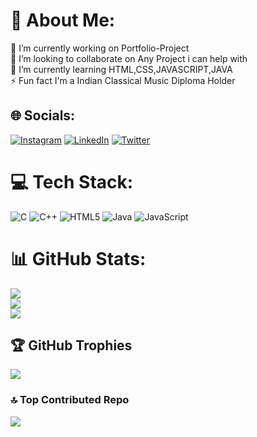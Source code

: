 # 💫 About Me:
🔭 I’m currently working on Portfolio-Project<br>👯 I’m looking to collaborate on Any Project i can help with<br>🌱 I’m currently learning HTML,CSS,JAVASCRIPT,JAVA<br>⚡ Fun fact I'm a Indian Classical Music Diploma Holder


## 🌐 Socials:
[![Instagram](https://img.shields.io/badge/Instagram-%23E4405F.svg?logo=Instagram&logoColor=white)](https://instagram.com/papapureza) [![LinkedIn](https://img.shields.io/badge/LinkedIn-%230077B5.svg?logo=linkedin&logoColor=white)](https://linkedin.com/in/pranjal-b67246207) [![Twitter](https://img.shields.io/badge/Twitter-%231DA1F2.svg?logo=Twitter&logoColor=white)](https://twitter.com/PapaPureza) 

# 💻 Tech Stack:
![C](https://img.shields.io/badge/c-%2300599C.svg?style=plastic&logo=c&logoColor=white) ![C++](https://img.shields.io/badge/c++-%2300599C.svg?style=plastic&logo=c%2B%2B&logoColor=white) ![HTML5](https://img.shields.io/badge/html5-%23E34F26.svg?style=plastic&logo=html5&logoColor=white) ![Java](https://img.shields.io/badge/java-%23ED8B00.svg?style=plastic&logo=openjdk&logoColor=white) ![JavaScript](https://img.shields.io/badge/javascript-%23323330.svg?style=plastic&logo=javascript&logoColor=%23F7DF1E)
# 📊 GitHub Stats:
![](https://github-readme-stats.vercel.app/api?username=PapaPureza999&theme=shades-of-purple&hide_border=false&include_all_commits=false&count_private=false)<br/>
![](https://github-readme-streak-stats.herokuapp.com/?user=PapaPureza999&theme=shades-of-purple&hide_border=false)<br/>
![](https://github-readme-stats.vercel.app/api/top-langs/?username=PapaPureza999&theme=shades-of-purple&hide_border=false&include_all_commits=false&count_private=false&layout=compact)

## 🏆 GitHub Trophies
![](https://github-profile-trophy.vercel.app/?username=PapaPureza999&theme=radical&no-frame=false&no-bg=true&margin-w=4)

### 🔝 Top Contributed Repo
![](https://github-contributor-stats.vercel.app/api?username=PapaPureza999&limit=5&theme=dark&combine_all_yearly_contributions=true)

<!-- Proudly created with GPRM ( https://gprm.itsvg.in ) -->
